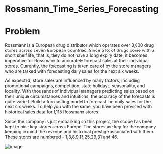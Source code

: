 # Rossmann_Time_Series_Forecasting

# Problem

Rossmann is a European drug distributor which operates over 3,000 drug stores across seven European countries. Since a lot of drugs come with a short shelf life, that is, they do not have a long expiry date, it becomes imperative for Rossmann to accurately forecast sales at their individual stores. Currently, the forecasting is taken care of by the store managers who are tasked with forecasting daily sales for the next six weeks. 

As expected, store sales are influenced by many factors, including promotional campaigns, competition, state holidays, seasonality, and locality. With thousands of individual managers predicting sales based on their unique circumstances and intuitions, the accuracy of the forecasts is quite varied. Build a forecasting model to forecast the daily sales for the next six weeks. To help you with the same, you have been provided with historical sales data for 1,115 Rossmann stores.

Since the company is just embarking on this project, the scope has been kept to nine key stores across Europe. The stores are key for the company keeping in mind the revenue and historical prestige associated with them. These stores are numbered - 1,3,8,9,13,25,29,31 and 46.

![image](https://user-images.githubusercontent.com/113192125/231377185-cea1adab-475f-480e-aeab-cd93df547af1.png)
